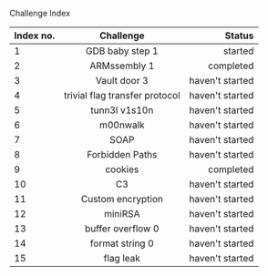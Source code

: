 Challenge Index

| Index no. | Challenge     | Status  |
| ----------|:-------------:| -----:|
| 1      | GDB baby step 1  | started |
| 2      | ARMssembly 1      |  completed |
| 3 | Vault door 3      |    haven't started |
| 4      | trivial flag transfer protocol  | haven't started |
| 5      | tunn3l v1s10n       |   haven't started |
| 6 | m00nwalk      |   haven't started |
| 7     | SOAP  | haven't started |
| 8     | Forbidden Paths      |   haven't started |
| 9 | cookies      |    completed |
| 10      | C3  | haven't started |
| 11      | Custom encryption   |   haven't started |
| 12 | miniRSA     |    haven't started |
| 13    | buffer overflow 0 | haven't started |
| 14     | format string 0      |   haven't started |
| 15 | flag leak     |    haven't started |

